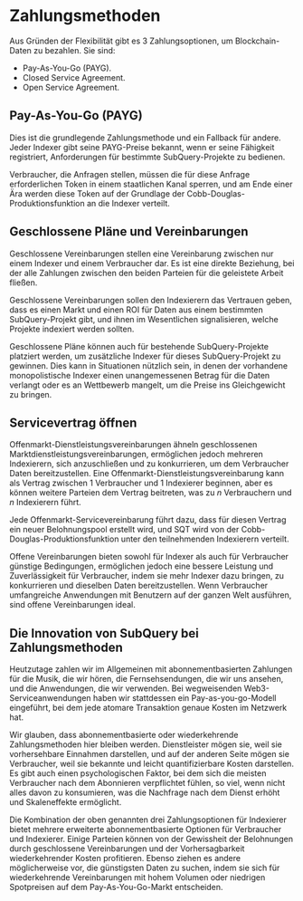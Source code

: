 # Zahlungsmethoden

Aus Gründen der Flexibilität gibt es 3 Zahlungsoptionen, um Blockchain-Daten zu bezahlen. Sie sind:

- Pay-As-You-Go (PAYG).
- Closed Service Agreement.
- Open Service Agreement.

## Pay-As-You-Go (PAYG)

Dies ist die grundlegende Zahlungsmethode und ein Fallback für andere. Jeder Indexer gibt seine PAYG-Preise bekannt, wenn er seine Fähigkeit registriert, Anforderungen für bestimmte SubQuery-Projekte zu bedienen.

Verbraucher, die Anfragen stellen, müssen die für diese Anfrage erforderlichen Token in einem staatlichen Kanal sperren, und am Ende einer Ära werden diese Token auf der Grundlage der Cobb-Douglas-Produktionsfunktion an die Indexer verteilt.

## Geschlossene Pläne und Vereinbarungen

Geschlossene Vereinbarungen stellen eine Vereinbarung zwischen nur einem Indexer und einem Verbraucher dar. Es ist eine direkte Beziehung, bei der alle Zahlungen zwischen den beiden Parteien für die geleistete Arbeit fließen.

Geschlossene Vereinbarungen sollen den Indexierern das Vertrauen geben, dass es einen Markt und einen ROI für Daten aus einem bestimmten SubQuery-Projekt gibt, und ihnen im Wesentlichen signalisieren, welche Projekte indexiert werden sollten.

Geschlossene Pläne können auch für bestehende SubQuery-Projekte platziert werden, um zusätzliche Indexer für dieses SubQuery-Projekt zu gewinnen. Dies kann in Situationen nützlich sein, in denen der vorhandene monopolistische Indexer einen unangemessenen Betrag für die Daten verlangt oder es an Wettbewerb mangelt, um die Preise ins Gleichgewicht zu bringen.

## Servicevertrag öffnen

Offenmarkt-Dienstleistungsvereinbarungen ähneln geschlossenen Marktdienstleistungsvereinbarungen, ermöglichen jedoch mehreren Indexierern, sich anzuschließen und zu konkurrieren, um dem Verbraucher Daten bereitzustellen. Eine Offenmarkt-Dienstleistungsvereinbarung kann als Vertrag zwischen 1 Verbraucher und 1 Indexierer beginnen, aber es können weitere Parteien dem Vertrag beitreten, was zu _n_ Verbrauchern und _n_ Indexierern führt.

Jede Offenmarkt-Servicevereinbarung führt dazu, dass für diesen Vertrag ein neuer Belohnungspool erstellt wird, und SQT wird von der Cobb-Douglas-Produktionsfunktion unter den teilnehmenden Indexierern verteilt.

Offene Vereinbarungen bieten sowohl für Indexer als auch für Verbraucher günstige Bedingungen, ermöglichen jedoch eine bessere Leistung und Zuverlässigkeit für Verbraucher, indem sie mehr Indexer dazu bringen, zu konkurrieren und dieselben Daten bereitzustellen. Wenn Verbraucher umfangreiche Anwendungen mit Benutzern auf der ganzen Welt ausführen, sind offene Vereinbarungen ideal.

## Die Innovation von SubQuery bei Zahlungsmethoden

Heutzutage zahlen wir im Allgemeinen mit abonnementbasierten Zahlungen für die Musik, die wir hören, die Fernsehsendungen, die wir uns ansehen, und die Anwendungen, die wir verwenden. Bei wegweisenden Web3-Serviceanwendungen haben wir stattdessen ein Pay-as-you-go-Modell eingeführt, bei dem jede atomare Transaktion genaue Kosten im Netzwerk hat.

Wir glauben, dass abonnementbasierte oder wiederkehrende Zahlungsmethoden hier bleiben werden. Dienstleister mögen sie, weil sie vorhersehbare Einnahmen darstellen, und auf der anderen Seite mögen sie Verbraucher, weil sie bekannte und leicht quantifizierbare Kosten darstellen. Es gibt auch einen psychologischen Faktor, bei dem sich die meisten Verbraucher nach dem Abonnieren verpflichtet fühlen, so viel, wenn nicht alles davon zu konsumieren, was die Nachfrage nach dem Dienst erhöht und Skaleneffekte ermöglicht.

Die Kombination der oben genannten drei Zahlungsoptionen für Indexierer bietet mehrere erweiterte abonnementbasierte Optionen für Verbraucher und Indexierer. Einige Parteien können von der Gewissheit der Belohnungen durch geschlossene Vereinbarungen und der Vorhersagbarkeit wiederkehrender Kosten profitieren. Ebenso ziehen es andere möglicherweise vor, die günstigsten Daten zu suchen, indem sie sich für wiederkehrende Vereinbarungen mit hohem Volumen oder niedrigen Spotpreisen auf dem Pay-As-You-Go-Markt entscheiden.
